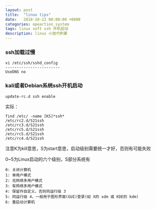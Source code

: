 ```yaml
---
layout: post
title:  "linux tips"
date:   2018-10-22 00:00:00 +0800
categories: opeartion_system
tags: linux soft ssh 开机启动
description: linux 小技巧积累
---
```

### ssh加载过慢

	vi /etc/ssh/sshd_config
	------------------------
	UseDNS no
### kali或者Debian系统ssh开机启动

	update-rc.d ssh enable

实际：

	find /etc/ -name [KS]*ssh*
	/etc/rc2.d/S21ssh
	/etc/rc3.d/S21ssh
	/etc/rc5.d/S21ssh
	/etc/rcS.d/S21ssh
	/etc/rc4.d/S21ssh

注意K为kill意思，S为start意思，启动级别需要统一才好，否则有可能失败

0~5为Linux启动的六个级别，S部分系统有

	0: 关闭计算机
	1: 单用户模式
	2: 无网络多用户模式
	3: 有网络多用户模式
	4: 保留作自定义，否则同运行级 3
	5: 同运行级 4，一般用于图形界面(GUI)登录(如 X的 xdm 或 KDE的 kdm)
	6: 重启动计算机
